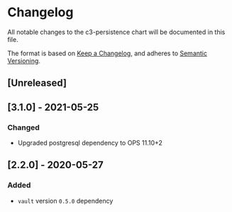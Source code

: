 # Changelog

All notable changes to the c3-persistence chart will be documented in this file.

The format is based on [Keep a Changelog](https://keepachangelog.com/en/1.0.0/),
and adheres to [Semantic Versioning](https://semver.org/spec/v2.0.0.html).

## [Unreleased]

## [3.1.0] - 2021-05-25

### Changed

- Upgraded postgresql dependency to OPS 11.10+2

## [2.2.0] - 2020-05-27

### Added

- `vault` version `0.5.0` dependency
